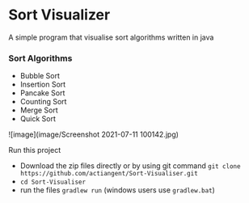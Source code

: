 # Sort Visualizer

A simple program that visualise sort algorithms written in java

### Sort Algorithms

* Bubble Sort
* Insertion Sort 
* Pancake Sort
* Counting Sort
* Merge Sort 
* Quick Sort 

![image](image/Screenshot 2021-07-11 100142.jpg)


Run this project

* Download the zip files directly or by using git command ``git clone https://github.com/actiangent/Sort-Visualiser.git``
* ``cd Sort-Visualiser``
* run the files ``gradlew run`` (windows users use ``gradlew.bat``)